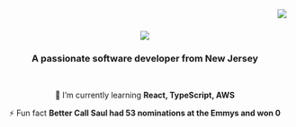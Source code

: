  <img align="right" src="https://visitor-badge.laobi.icu/badge?page_id=salesp07.salesp07" />

<h1 align="center">
    <img src="https://readme-typing-svg.herokuapp.com/?font=Righteous&size=35&center=true&vCenter=true&width=500&height=70&duration=4000&lines=Hi+There!+👋;+I'm+Daniel+Lobo!;" />
</h1>

<h3 align="center">A passionate software developer from New Jersey</h3>

<br/>

<div align="center">
 
 🌱 I’m currently learning **React, TypeScript, AWS**

⚡ Fun fact **Better Call Saul had 53 nominations at the Emmys and won 0**

 </div>
